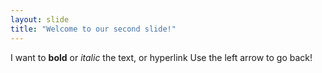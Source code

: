 ```yaml
---
layout: slide
title: "Welcome to our second slide!"
---
```

I want to **bold** or _italic_ the text, or hyperlink
Use the left arrow to go back!
